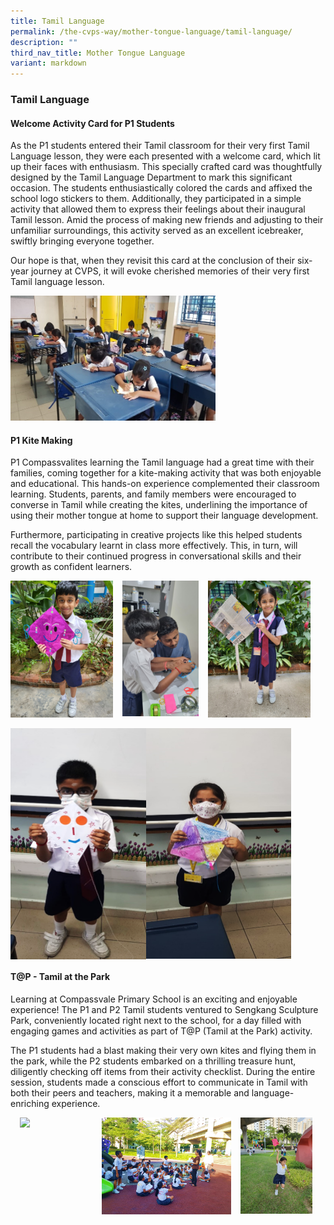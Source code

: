 ```yaml
---
title: Tamil Language
permalink: /the-cvps-way/mother-tongue-language/tamil-language/
description: ""
third_nav_title: Mother Tongue Language
variant: markdown
---
```

### **Tamil Language**
#### **Welcome Activity Card for P1 Students**

As the P1 students entered their Tamil classroom for their very first Tamil Language lesson, they were each presented with a welcome card, which lit up their faces with enthusiasm. This specially crafted card was thoughtfully designed by the Tamil Language Department to mark this significant occasion. 
The students enthusiastically colored the cards and affixed the school logo stickers to them. Additionally, they participated in a simple activity that allowed them to express their feelings about their inaugural Tamil lesson. Amid the process of making new friends and adjusting to their unfamiliar surroundings, this activity served as an excellent icebreaker, swiftly bringing everyone together.

Our hope is that, when they revisit this card at the conclusion of their six-year journey at CVPS, it will evoke cherished memories of their very first Tamil language lesson.
 
 <img src="/images/Tamil%20Language%20Department/Picture1.jpg" style="width:65%">

#### **P1 Kite Making**
P1 Compassvalites learning the Tamil language had a great time with their families, coming together for a kite-making activity that was both enjoyable and educational. This hands-on experience complemented their classroom learning. Students, parents, and family members were encouraged to converse in Tamil while creating the kites, underlining the importance of using their mother tongue at home to support their language development.

Furthermore, participating in creative projects like this helped students recall the vocabulary learnt in class more effectively. This, in turn, will contribute to their continued progress in conversational skills and their growth as confident learners.

<img src="/images/tamil7.jpg" style="width:32.5%;margin-right:15px;" align="left">
<img src="/images/tamil8.jpg" style="width:24.2%;margin-right:15px;" align="left">
<img src="/images/tamil9.jpg" style="width:32.5%;margin-right:15px;" align="left"><br clear="left">
<br>
<img src="/images/Tamil%20Language%20Department/Picture4.png" style="width:43%" align="left">
<img src="/images/Tamil%20Language%20Department/Picture3.png" style="width:46%" align="center">

<br clear="left">

#### **T@P - Tamil at the Park**
Learning at Compassvale Primary School is an exciting and enjoyable experience! The P1 and P2 Tamil students ventured to Sengkang Sculpture Park, conveniently located right next to the school, for a day filled with engaging games and activities as part of T@P (Tamil at the Park) activity.

The P1 students had a blast making their very own kites and flying them in the park, while the P2 students embarked on a thrilling treasure hunt, diligently checking off items from their activity checklist. During the entire session, students made a conscious effort to communicate in Tamil with both their peers and teachers, making it a memorable and language-enriching experience.

<img src="/images/tamil1.jpg" style="width:23%;margin-left:15px;" align="left">
<img src="/images/tamil2.png" style="width:41%;margin-left:15px;" align="left">
<img src="/images/tamil3.jpg" style="width:23%;margin-left:15px;" align="left">

<br clear="left">